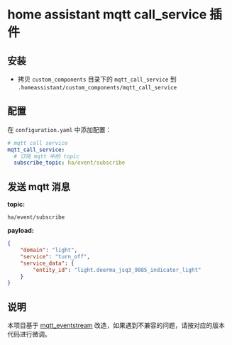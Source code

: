 # home assistant mqtt call_service 插件

## 安装
- 拷贝 `custom_components` 目录下的 `mqtt_call_service` 到 `.homeassistant/custom_components/mqtt_call_service`

## 配置
在 `configuration.yaml` 中添加配置：

```yaml
# mqtt call service
mqtt_call_service:
  # 订阅 mqtt 中的 topic
  subscribe_topic: ha/event/subscribe
```

## 发送 mqtt 消息

**topic:**

`ha/event/subscribe`

**payload:**
```json
{
	"domain": "light",
	"service": "turn_off",
	"service_data": {
		"entity_id": "light.deerma_jsq3_9885_indicator_light"
	}
}
```

## 说明

本项目基于 [mqtt_eventstream](https://github.com/home-assistant/core/tree/dev/homeassistant/components/mqtt_eventstream) 改造，如果遇到不兼容的问题，请按对应的版本代码进行微调。